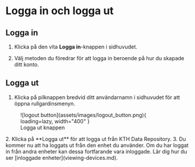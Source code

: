 # Logga in och logga ut

## Logga in

1. Klicka på den vita **Logga in**-knappen i sidhuvudet.

2. Välj metoden du föredrar för att logga in beroende på hur du skapade ditt konto.

## Logga ut

1. Klicka på pilknappen bredvid ditt användarnamn i sidhuvudet för att öppna rullgardinsmenyn.

<figure markdown="span">
    ![logout button](assets/images/logout_button.png){ loading=lazy, width="400" }
  <figcaption>Logga ut knappen</figcaption>
</figure>
2. Klicka på **Logga ut** för att logga ut från KTH Data Repository.
3. Du kommer nu att ha loggats ut från den enhet du använder. Om du har loggat in från andra enheter kan dessa fortfarande vara inloggade. Lär dig hur du ser [inloggade enheter](viewing-devices.md).
